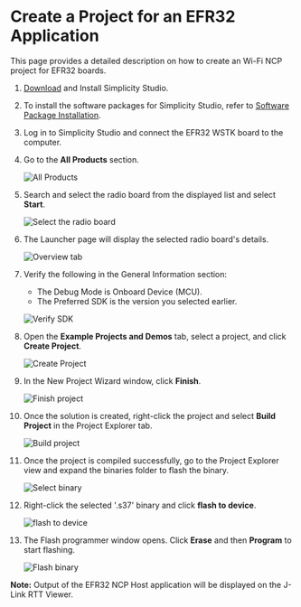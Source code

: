 # Create a Project for an EFR32 Application

This page provides a detailed description on how to create an Wi-Fi NCP project for EFR32 boards.

1. [Download](https://www.silabs.com/developers/simplicity-studio) and Install Simplicity Studio.

2. To install the software packages for Simplicity Studio, refer to [Software Package Installation](/matter/<docspace-docleaf-version>/matter-prerequisites/software-requirements#installation-of-software-packages).

3. Log in to Simplicity Studio and connect the EFR32 WSTK board to the computer.

4. Go to the **All Products** section.

   ![All Products](images/ncp-all-products.png)

   

5. Search and select the radio board from the displayed list and select **Start**.

   ![Select the radio board](images/ncp-board-selection.png)

6. The Launcher page will display the selected radio board's details.

   ![Overview tab](images/overview-tab-efx32.png)

7. Verify the following in the General Information section:
   - The Debug Mode is Onboard Device (MCU).
   - The Preferred SDK is the version you selected earlier.

   ![Verify SDK](images/create-project-verify-efx-general-information.png)

8. Open the **Example Projects and Demos** tab, select a project, and click **Create Project**.

   ![Create Project](images/ncp-proj-create.png)

9. In the New Project Wizard window, click **Finish**.

   ![Finish project](images/ncp-proj-config.png)

10. Once the solution is created, right-click the project and select **Build Project** in the Project Explorer tab.

    ![Build project](images/ncp-build-proj.png)

11. Once the project is compiled successfully, go to the Project Explorer view and expand the binaries folder to flash the binary.

    ![Select binary](images/ncp-binary-selection.png)

12. Right-click the selected '.s37' binary and click **flash to device**.

    ![flash to device](images/ncp-flash-binary.png)

13. The Flash programmer window opens. Click **Erase** and then **Program** to start flashing.

    ![Flash binary](images/ncp-flash-binary-efr32.png)

**Note:** Output of the EFR32 NCP Host application will be displayed on the J-Link RTT Viewer.
